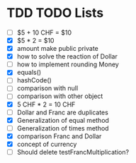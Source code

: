 # TDD TODO Lists
- [ ] $5 + 10 CHF = $10
- [x] $5 * 2 = $10
- [x] amount make public private
- [x] how to solve the reaction of Dollar
- [ ] how to implement rounding Money
- [x] equals()
- [ ] hashCode()
- [ ] comparison with null
- [ ] comparison with other object
- [x] 5 CHF * 2 = 10 CHF
- [ ] Dollar and Franc are duplicates
- [x] Generalization of equal method
- [ ] Generalization of times method
- [x] comparison Franc and Dollar
- [x] concept of currency
- [ ] Should delete testFrancMultiplication?